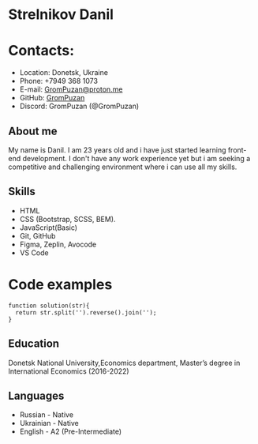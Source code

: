 # Strelnikov Danil
# Contacts:
* Location: Donetsk, Ukraine
* Phone: +7949 368 1073
* E-mail: GromPuzan@proton.me
* GitHub: [GromPuzan](https://github.com/GromPuzan)
* Discord: GromPuzan (@GromPuzan)
## About me
My name is Danil. I am 23 years old and i have just started learning front-end development. I don't have any work experience yet but i am seeking a competitive and challenging environment where i can use all my skills.
## Skills
* HTML
* CSS (Bootstrap, SCSS, BEM).
* JavaScript(Basic)
* Git, GitHub
* Figma, Zeplin, Avocode
* VS Code
# Code examples
```
function solution(str){
  return str.split('').reverse().join('');  
}
```
## Education
Donetsk National University,Economics department, Master’s degree in International Economics (2016-2022)
## Languages
* Russian - Native
* Ukrainian - Native
* English - A2 (Pre-Intermediate)